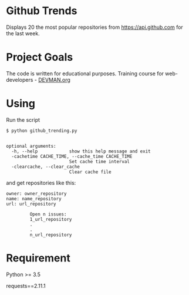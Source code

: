# Github Trends

Displays 20 the most popular repositories from https://api.github.com for the last week.

# Project Goals

The code is written for educational purposes. Training course for web-developers - [DEVMAN.org](https://devman.org)

# Using

Run the script
```#!bash
$ python github_trending.py


optional arguments:
  -h, --help            show this help message and exit
  -cachetime CACHE_TIME, --cache_time CACHE_TIME
                        Set cache time interval
  -clearcache, --clear_cache
                        Clear cache file
```

and get repositories like this:
```#!bash
owner: owner_repository
name: name_repository
url: url_repository

 		 Open n issues:
 		 1_url_repository
 		 .
 		 .
 		 n_url_repository
```

# Requirement

Python >= 3.5

requests==2.11.1
